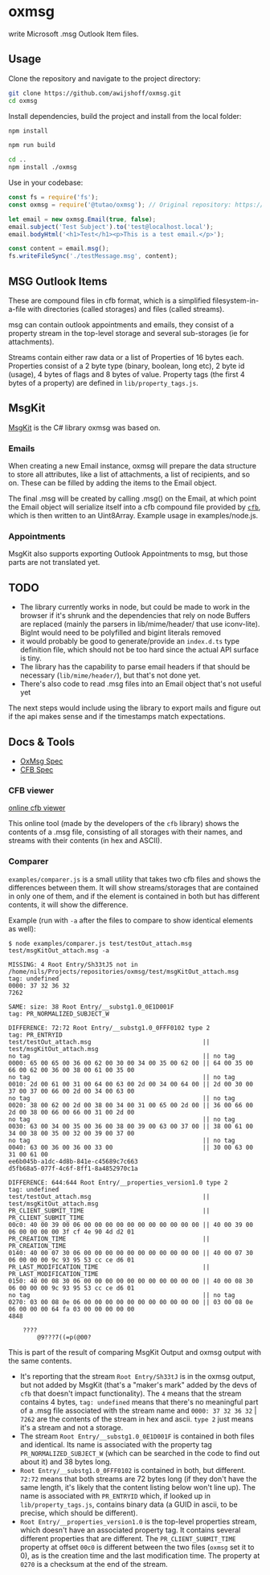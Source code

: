 # oxmsg

write Microsoft .msg Outlook Item files.

## Usage

Clone the repository and navigate to the project directory:

```sh
git clone https://github.com/awijshoff/oxmsg.git
cd oxmsg
```

Install dependencies, build the project and install from the local folder:

```sh
npm install
```

```sh
npm run build
```


```sh
cd ..
npm install ./oxmsg
```

Use in your codebase:

```js
const fs = require('fs');
const oxmsg = require('@tutao/oxmsg'); // Original repository: https://github.com/tutao/oxmsg

let email = new oxmsg.Email(true, false);
email.subject('Test Subject').to('test@localhost.local');
email.bodyHtml('<h1>Test</h1><p>This is a test email.</p>');

const content = email.msg();
fs.writeFileSync('./testMessage.msg', content);
```

## MSG Outlook Items
These are compound files in cfb format, which is a simplified 
filesystem-in-a-file with directories (called storages) and files (called streams).

msg can contain outlook appointments and emails, they consist of a property stream in the top-level storage and several
sub-storages (ie for attachments).

Streams contain either raw data or a list of Properties of 16 bytes each. 
Properties consist of a 2 byte type (binary, boolean, long etc), 2 byte id (usage), 4 bytes of flags and 8 bytes of value.
Property tags (the first 4 bytes of a property) are defined in `lib/property_tags.js`.

## MsgKit
[MsgKit](https://github.com/Sicos1977/MsgKit) is the C# library oxmsg was based on. 

### Emails
When creating a new Email instance, oxmsg will prepare the data structure to store all attributes, 
like a list of attachments, a list of recipients, and so on. These can be filled by adding the items to the Email object.

The final .msg will be created by calling .msg() on the Email, at which point the Email object will serialize itself into 
a cfb compound file provided by [`cfb`](https://www.npmjs.com/package/cfb), which is then written to an Uint8Array.
Example usage in examples/node.js.

### Appointments
MsgKit also supports exporting Outlook Appointments to msg, but those parts are not translated yet.

## TODO
- The library currently works in node, but could be made to work in the browser if it's shrunk and the dependencies that rely on node Buffers are replaced (mainly the parsers in lib/mime/header/ that use iconv-lite). BigInt would need to be polyfilled and bigint literals removed
- it would probably be good to generate/provide an `index.d.ts` type definition file, which should not be too hard since the actual API surface is tiny.
- The library has the capability to parse email headers if that should be necessary (`lib/mime/header/`), but that's not
done yet.
- There's also code to read .msg files into an Email object that's not useful yet

The next steps would include using the library to export mails and figure out if the api makes sense and if the timestamps match expectations.

## Docs & Tools

- [OxMsg Spec](https://interoperability.blob.core.windows.net/files/MS-OXMSG/%5bMS-OXMSG%5d.pdf)
- [CFB Spec](https://winprotocoldoc.blob.core.windows.net/productionwindowsarchives/MS-CFB/%5bMS-CFB%5d.pdf)

### CFB viewer
[online cfb viewer](https://oss.sheetjs.com/cfb-editor/#/cfb-editor/)

This online tool (made by the developers of the `cfb` library) shows the contents of a .msg file, consisting of all storages with their names, and streams with their contents (in hex and ASCII).

### Comparer
`examples/comparer.js` is a small utility that takes two cfb files and shows the differences between them. It will show streams/storages that are contained in only one of them, and if the element is contained in both but has different contents, it will show the difference.

Example (run with `-a` after the files to compare to show identical elements as well): 
```
$ node examples/comparer.js test/testOut_attach.msg test/msgKitOut_attach.msg -a

MISSING: 4 Root Entry/Sh33tJ5 not in /home/nils/Projects/repositories/oxmsg/test/msgKitOut_attach.msg
tag: undefined
0000: 37 32 36 32
7262

SAME: size: 38 Root Entry/__substg1.0_0E1D001F
tag: PR_NORMALIZED_SUBJECT_W

DIFFERENCE: 72:72 Root Entry/__substg1.0_0FFF0102 type 2
tag: PR_ENTRYID
test/testOut_attach.msg                               || test/msgKitOut_attach.msg
no tag                                                || no tag                                               
0000: 65 00 65 00 36 00 62 00 30 00 34 00 35 00 62 00 || 64 00 35 00 66 00 62 00 36 00 38 00 61 00 35 00
no tag                                                || no tag                                               
0010: 2d 00 61 00 31 00 64 00 63 00 2d 00 34 00 64 00 || 2d 00 30 00 37 00 37 00 66 00 2d 00 34 00 63 00
no tag                                                || no tag                                               
0020: 38 00 62 00 2d 00 38 00 34 00 31 00 65 00 2d 00 || 36 00 66 00 2d 00 38 00 66 00 66 00 31 00 2d 00
no tag                                                || no tag                                               
0030: 63 00 34 00 35 00 36 00 38 00 39 00 63 00 37 00 || 38 00 61 00 34 00 38 00 35 00 32 00 39 00 37 00
no tag                                                || no tag                                               
0040: 63 00 36 00 36 00 33 00                         || 30 00 63 00 31 00 61 00
ee6b045b-a1dc-4d8b-841e-c45689c7c663
d5fb68a5-077f-4c6f-8ff1-8a4852970c1a

DIFFERENCE: 644:644 Root Entry/__properties_version1.0 type 2
tag: undefined
test/testOut_attach.msg                               || test/msgKitOut_attach.msg
PR_CLIENT_SUBMIT_TIME                                 || PR_CLIENT_SUBMIT_TIME                                
00c0: 40 00 39 00 06 00 00 00 00 00 00 00 00 00 00 00 || 40 00 39 00 06 00 00 00 00 3f cf 4e 90 4d d2 01
PR_CREATION_TIME                                      || PR_CREATION_TIME                                     
0140: 40 00 07 30 06 00 00 00 00 00 00 00 00 00 00 00 || 40 00 07 30 06 00 00 00 9c 93 95 53 cc ce d6 01
PR_LAST_MODIFICATION_TIME                             || PR_LAST_MODIFICATION_TIME                            
0150: 40 00 08 30 06 00 00 00 00 00 00 00 00 00 00 00 || 40 00 08 30 06 00 00 00 9c 93 95 53 cc ce d6 01
no tag                                                || no tag                                               
0270: 03 00 08 0e 06 00 00 00 00 00 00 00 00 00 00 00 || 03 00 08 0e 06 00 00 00 64 fa 03 00 00 00 00 00
4848

    ????
        @9???7((=p(@00? 
```
This is part of the result of comparing MsgKit Output and oxmsg output with the same contents.
- It's reporting that the stream `Root Entry/Sh33tJ` is in the oxmsg output, but not added by MsgKit (that's a "maker's mark" added by the devs of `cfb` that doesn't impact functionality). The `4` means that the stream contains 4 bytes, `tag: undefined` means that there's no meaningful part of a .msg file associated with the stream name and `0000: 37 32 36 32` | `7262` are the contents of the stream in hex and ascii. `type 2` just means it's a stream and not a storage.
- The stream `Root Entry/__substg1.0_0E1D001F` is contained in both files and identical. Its name is associated with the property tag `PR_NORMALIZED_SUBJECT_W` (which can be searched in the code to find out about it) and 38 bytes long.
- `Root Entry/__substg1.0_0FFF0102` is contained in both, but different. `72:72` means that both streams are 72 bytes long (if they don't have the same length, it's likely that the content listing below won't line up). The name is associated with `PR_ENTRYID` which, if looked up in `lib/property_tags.js`, contains binary data (a GUID in ascii, to be precise, which should be different).
- `Root Entry/__properties_version1.0` is the top-level properties stream, which doesn't have an associated property tag. It contains several different properties that are different. The `PR_CLIENT_SUBMIT_TIME` property at offset `00c0` is different between the two files (`oxmsg` set it to 0), as is the creation time and the last modification time. The property at `0270` is a checksum at the end of the stream.
